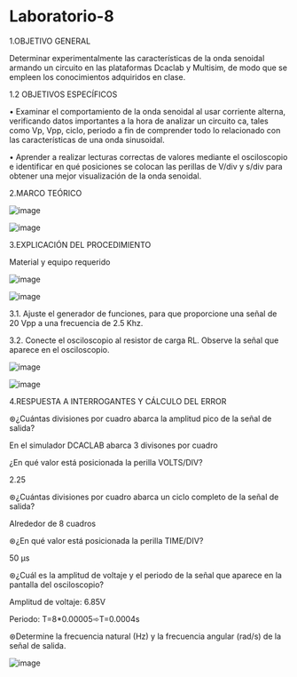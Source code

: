 
# Laboratorio-8

1.OBJETIVO GENERAL

Determinar experimentalmente las características de la onda senoidal armando un circuito en las plataformas Dcaclab y Multisim, de modo que se empleen los conocimientos adquiridos en clase.

1.2 OBJETIVOS ESPECÍFICOS

• Examinar el comportamiento de la onda senoidal al usar corriente alterna, verificando datos importantes a la hora de analizar un circuito ca, tales como Vp, Vpp, ciclo, periodo a fin de comprender todo lo relacionado con las características de una onda sinusoidal.

• Aprender a realizar lecturas correctas de valores mediante el osciloscopio e identificar en qué posiciones se colocan las perillas de V/div y s/div para obtener una mejor visualización de la onda senoidal.

2.MARCO TEÓRICO

![image](https://user-images.githubusercontent.com/105291794/186002408-118f0d5a-bf1f-4ff8-8359-072fb36c49e7.png)

![image](https://user-images.githubusercontent.com/105291794/186002466-90780da9-8c8b-42e6-94d0-7e9aa8d9ed80.png)

3.EXPLICACIÓN DEL PROCEDIMIENTO

Material y equipo requerido

![image](https://user-images.githubusercontent.com/105291794/186002645-f05e298a-012f-4176-992f-3f2590db3f94.png)

![image](https://user-images.githubusercontent.com/105291794/186002766-584a4a4c-893d-4438-be70-c3fc03ef7868.png)

3.1. Ajuste el generador de funciones, para que proporcione una señal de 20 Vpp a
una frecuencia de 2.5 Khz.

3.2. Conecte el osciloscopio al resistor de carga RL. Observe la señal que aparece en
el osciloscopio.

![image](https://user-images.githubusercontent.com/105386939/186031982-a3f940f2-653b-45d7-9971-4f94c2f710c6.png)

![image](https://user-images.githubusercontent.com/105386939/186032429-f7cbd266-29a5-4e4f-a3be-69ec12a9bf86.png)

4.RESPUESTA A INTERROGANTES Y CÁLCULO DEL ERROR

⊛¿Cuántas divisiones por cuadro abarca la amplitud pico de la señal de salida?

En el simulador DCACLAB abarca 3 divisones por cuadro

¿En qué valor está posicionada la perilla VOLTS/DIV?

2.25

⊛¿Cuántas divisiones por cuadro abarca un ciclo completo de la señal de salida?

Alrededor de 8 cuadros

⊛¿En qué valor está posicionada la perilla TIME/DIV?

50 μs

⊛¿Cuál es la amplitud de voltaje y el periodo de la señal que aparece en la pantalla del osciloscopio?

Amplitud de voltaje: 6.85V

Periodo: T=8*0.00005➾T=0.0004s

⊛Determine la frecuencia natural (Hz) y la frecuencia angular (rad/s) de la señal de
salida.

![image](https://user-images.githubusercontent.com/105386939/186041156-7a8f5fbe-e856-4884-80cc-31cf62dd17bb.png)



